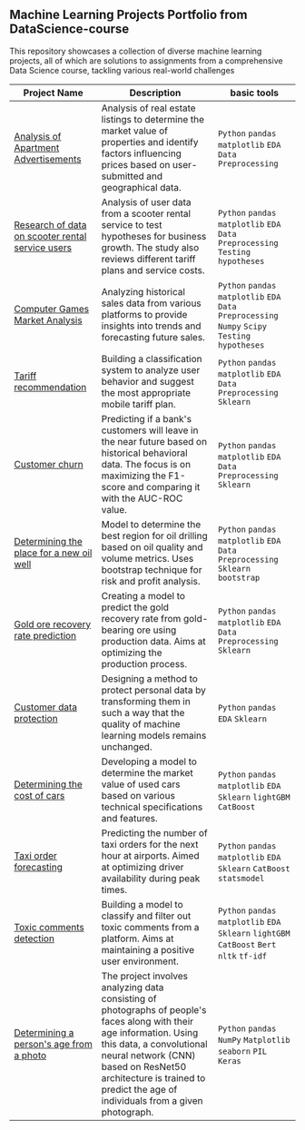 ## Machine Learning Projects Portfolio from DataScience-course


This repository showcases a collection of diverse machine learning projects, all of which are solutions to assignments from a comprehensive Data Science course, tackling various real-world challenges

| **Project Name** | **Description** | **basic tools**|
|------------------|-----------------|-----------------|
| [Analysis of Apartment Advertisements](https://github.com/Matvey-1212/DataScience_course/tree/main/02.%20Analysis%20of%20apartment%20advertisements) | Analysis of real estate listings to determine the market value of properties and identify factors influencing prices based on user-submitted and geographical data. | `Python` `pandas` `matplotlib` `EDA` `Data Preprocessing`
| [Research of data on scooter rental service users](https://github.com/Matvey-1212/DataScience_course/tree/main/03.%20Research%20of%20data%20on%20scooter%20rental%20service%20users) | Analysis of user data from a scooter rental service to test hypotheses for business growth. The study also reviews different tariff plans and service costs. |`Python` `pandas` `matplotlib` `EDA` `Data Preprocessing` `Testing hypotheses`
| [Computer Games Market Analysis](https://github.com/Matvey-1212/DataScience_course/tree/main/04.%20Computer%20games%20market%20research) | Analyzing historical sales data from various platforms to provide insights into trends and forecasting future sales. | `Python` `pandas` `matplotlib` `EDA` `Data Preprocessing` `Numpy` `Scipy` `Testing hypotheses`
| [Tariff recommendation](https://github.com/Matvey-1212/DataScience_course/tree/main/05.%20Tariff%20recommendation) | Building a classification system to analyze user behavior and suggest the most appropriate mobile tariff plan. | `Python` `pandas` `matplotlib` `EDA` `Data Preprocessing`  `Sklearn`
| [Customer churn](https://github.com/Matvey-1212/DataScience_course/tree/main/06.%20Customer%20churn) | Predicting if a bank's customers will leave in the near future based on historical behavioral data. The focus is on maximizing the F1-score and comparing it with the AUC-ROC value. | `Python` `pandas` `matplotlib` `EDA` `Data Preprocessing` `Sklearn`
| [Determining the place for a new oil well](https://github.com/Matvey-1212/DataScience_course/tree/main/07.%20Determining%20the%20place%20for%20a%20new%20oil%20well) | Model to determine the best region for oil drilling based on oil quality and volume metrics. Uses bootstrap technique for risk and profit analysis. | `Python` `pandas` `matplotlib` `EDA` `Data Preprocessing` `Sklearn` `bootstrap`
| [Gold ore recovery rate prediction](https://github.com/Matvey-1212/DataScience_course/tree/main/08.%20Gold%20ore%20recovery%20rate%20prediction) | Creating a model to predict the gold recovery rate from gold-bearing ore using production data. Aims at optimizing the production process. | `Python` `pandas` `matplotlib` `EDA` `Data Preprocessing` `Sklearn`
| [Customer data protection](https://github.com/Matvey-1212/DataScience_course/tree/main/09.%20Customer%20data%20protection) | Designing a method to protect personal data by transforming them in such a way that the quality of machine learning models remains unchanged. | `Python` `pandas` `EDA` `Sklearn`
| [Determining the cost of cars](https://github.com/Matvey-1212/DataScience_course/tree/main/10.%20Determining%20the%20cost%20of%20cars) | Developing a model to determine the market value of used cars based on various technical specifications and features. | `Python` `pandas` `matplotlib` `EDA` `Sklearn` `lightGBM` `CatBoost`
| [Taxi order forecasting](https://github.com/Matvey-1212/DataScience_course/tree/main/11.%20Taxi%20order%20forecasting) | Predicting the number of taxi orders for the next hour at airports. Aimed at optimizing driver availability during peak times. | `Python` `pandas` `matplotlib` `EDA` `Sklearn` `CatBoost` `statsmodel`
| [Toxic comments detection](https://github.com/Matvey-1212/DataScience_course/tree/main/12.%20Toxic%20comments%20detection) | Building a model to classify and filter out toxic comments from a platform. Aims at maintaining a positive user environment. | `Python` `pandas` `matplotlib` `EDA` `Sklearn` `lightGBM` `CatBoost` `Bert` `nltk` `tf-idf`
|[Determining a person's age from a photo](https://github.com/Matvey-1212/DataScience_course/tree/main/13.%20Determining%20a%20person's%20age%20from%20a%20photo.)|The project involves analyzing data consisting of photographs of people's faces along with their age information. Using this data, a convolutional neural network (CNN) based on ResNet50 architecture is trained to predict the age of individuals from a given photograph.| `Python` `pandas` `NumPy` `Matplotlib` `seaborn` `PIL` `Keras`

